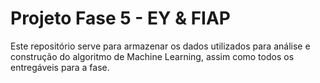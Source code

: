 # Projeto Fase 5 - EY & FIAP
Este repositório serve para armazenar os dados utilizados para análise e construção do algoritmo de Machine Learning, assim como todos os entregáveis para a fase.
